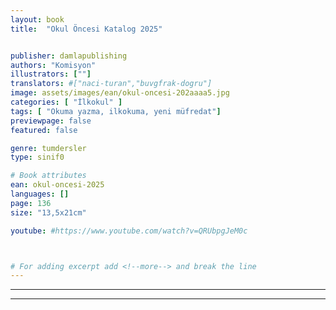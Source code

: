 ```yaml
---
layout: book
title:  "Okul Öncesi Katalog 2025"


publisher: damlapublishing
authors: "Komisyon"
illustrators: [""]
translators: #["naci-turan","buvgfrak-dogru"]
image: assets/images/ean/okul-oncesi-202aaaa5.jpg
categories: [ "İlkokul" ]
tags: [ "Okuma yazma, ilkokuma, yeni müfredat"]
previewpage: false
featured: false

genre: tumdersler
type: sinif0

# Book attributes
ean: okul-oncesi-2025
languages: []
page: 136
size: "13,5x21cm"

youtube: #https://www.youtube.com/watch?v=QRUbpgJeM0c



# For adding excerpt add <!--more--> and break the line
---
```



<hr>
<hr>